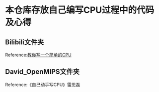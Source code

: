 # 本仓库存放自己编写CPU过程中的代码及心得

## Bilibili文件夹

Reference:[教你写一个简单的CPU](https://www.bilibili.com/video/BV1pK4y1C7es)

## David_OpenMIPS文件夹

Reference:《自己动手写CPU》雷思磊